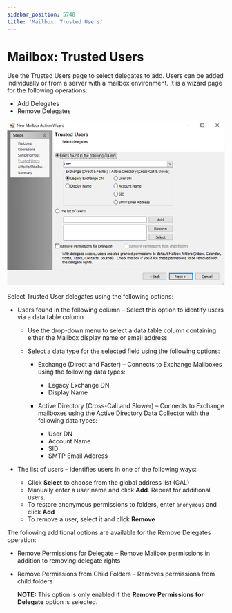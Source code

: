 ```yaml
---
sidebar_position: 5748
title: 'Mailbox: Trusted Users'
---
```


# Mailbox: Trusted Users

Use the Trusted Users page to select delegates to add. Users can be added individually or from a server with a mailbox environment. It is a wizard page for the following operations:

* Add Delegates
* Remove Delegates

![New Mailbox Action Wizard Trusted Users page](../../../../../../../static/images/AccessAnalyzer_12.0/Content/Resources/Images/EnterpriseAuditor/Admin/Action/Mailbox/TrustedUsers.png "New Mailbox Action Wizard Trusted Users page")

Select Trusted User delegates using the following options:

* Users found in the following column – Select this option to identify users via a data table column

  * Use the drop-down menu to select a data table column containing either the Mailbox display name or email address
  * Select a data type for the selected field using the following options:

    * Exchange (Direct and Faster) – Connects to Exchange Mailboxes using the following data types:

      * Legacy Exchange DN
      * Display Name
    * Active Directory (Cross-Call and Slower) – Connects to Exchange mailboxes using the Active Directory Data Collector with the following data types:

      * User DN
      * Account Name
      * SID
      * SMTP Email Address
* The list of users – Identifies users in one of the following ways:

  * Click **Select** to choose from the global address list (GAL)
  * Manually enter a user name and click **Add**. Repeat for additional users.
  * To restore anonymous permissions to folders, enter `anonymous` and click **Add**
  * To remove a user, select it and click **Remove**

The following additional options are available for the Remove Delegates operation:

* Remove Permissions for Delegate – Remove Mailbox permissions in addition to removing delegate rights
* Remove Permissions from Child Folders – Removes permissions from child folders

  **NOTE:** This option is only enabled if the **Remove Permissions for Delegate** option is selected.